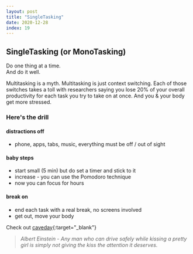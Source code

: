 ```yaml
---
layout: post
title: "SingleTasking"
date: 2020-12-28
index: 19
---
```



## SingleTasking (or MonoTasking)

Do one thing at a time.  
And do it well.  

Multitasking is a myth. Multitasking is just context switching. Each of those switches takes a toll with researchers saying you lose 20% of your overall productivity for each task you try to take on at once. And you & your body get more stressed.  

### Here's the drill

#### distractions off
- phone, apps, tabs, music, everything must be off / out of sight

#### baby steps
- start small (5 min) but do set a timer and stick to it
- increase - you can use the Pomodoro technique
- now you can focus for hours

#### break on
- end each task with a real break, no screens involved
- get out, move your body

Check out [caveday](https://www.caveday.org/){:target="_blank"}


> _Albert Einstein - Any man who can drive safely while kissing a pretty girl is simply not giving the kiss the attention it deserves._
